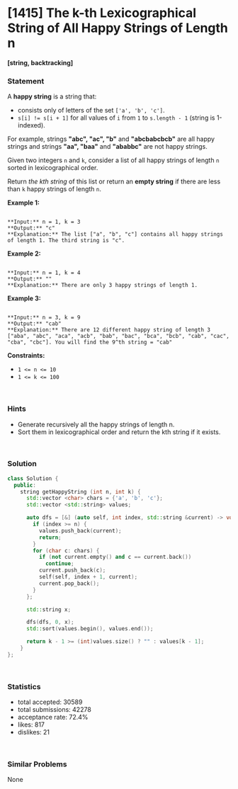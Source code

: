 # [1415] The k-th Lexicographical String of All Happy Strings of Length n

**[string, backtracking]**

### Statement

A **happy string** is a string that:

* consists only of letters of the set `['a', 'b', 'c']`.
* `s[i] != s[i + 1]` for all values of `i` from `1` to `s.length - 1` (string is 1-indexed).



For example, strings **"abc", "ac", "b"** and **"abcbabcbcb"** are all happy strings and strings **"aa", "baa"** and **"ababbc"** are not happy strings.

Given two integers `n` and `k`, consider a list of all happy strings of length `n` sorted in lexicographical order.

Return *the kth string* of this list or return an **empty string** if there are less than `k` happy strings of length `n`.


**Example 1:**

```

**Input:** n = 1, k = 3
**Output:** "c"
**Explanation:** The list ["a", "b", "c"] contains all happy strings of length 1. The third string is "c".

```

**Example 2:**

```

**Input:** n = 1, k = 4
**Output:** ""
**Explanation:** There are only 3 happy strings of length 1.

```

**Example 3:**

```

**Input:** n = 3, k = 9
**Output:** "cab"
**Explanation:** There are 12 different happy string of length 3 ["aba", "abc", "aca", "acb", "bab", "bac", "bca", "bcb", "cab", "cac", "cba", "cbc"]. You will find the 9^th string = "cab"

```

**Constraints:**
* `1 <= n <= 10`
* `1 <= k <= 100`


<br />

### Hints

- Generate recursively all the happy strings of length n.
- Sort them in lexicographical order and return the kth string if it exists.

<br />

### Solution

```cpp
class Solution {
  public:
    string getHappyString (int n, int k) {
      std::vector <char> chars = {'a', 'b', 'c'};
      std::vector <std::string> values;

      auto dfs = [&] (auto self, int index, std::string &current) -> void {
        if (index >= n) {
          values.push_back(current);
          return;
        }
        for (char c: chars) {
          if (not current.empty() and c == current.back())
            continue;
          current.push_back(c);
          self(self, index + 1, current);
          current.pop_back();
        }
      };

      std::string x;

      dfs(dfs, 0, x);
      std::sort(values.begin(), values.end());

      return k - 1 >= (int)values.size() ? "" : values[k - 1];
    }
};
```

<br />

### Statistics

- total accepted: 30589
- total submissions: 42278
- acceptance rate: 72.4%
- likes: 817
- dislikes: 21

<br />

### Similar Problems

None
